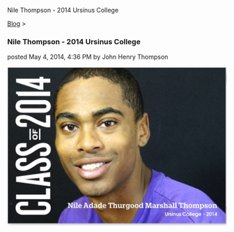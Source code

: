 Nile Thompson - 2014 Ursinus College 

[Blog](../z-blog-1.md)‎ > ‎

### Nile Thompson - 2014 Ursinus College

posted May 4, 2014, 4:36 PM by John Henry Thompson

[![](../_/rsrc/1399246590116/z-blog-1/nilethompson-2014ursinuscollege/Nile-card.jpg)](http://www.johnhenrythompson.com/z-blog-1/nilethompson-2014ursinuscollege/Nile-card.jpg?attredirects=0)

  

